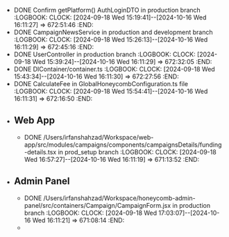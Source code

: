 - DONE Confirm getPlatform() AuthLoginDTO in production branch
  :LOGBOOK:
  CLOCK: [2024-09-18 Wed 15:19:41]--[2024-10-16 Wed 16:11:27] =>  672:51:46
  :END:
- DONE CampaignNewsService in production and development branch
  :LOGBOOK:
  CLOCK: [2024-09-18 Wed 15:26:13]--[2024-10-16 Wed 16:11:29] =>  672:45:16
  :END:
- DONE UserController in production branch
  :LOGBOOK:
  CLOCK: [2024-09-18 Wed 15:39:24]--[2024-10-16 Wed 16:11:29] =>  672:32:05
  :END:
- DONE DIContainer/container.ts
  :LOGBOOK:
  CLOCK: [2024-09-18 Wed 15:43:34]--[2024-10-16 Wed 16:11:30] =>  672:27:56
  :END:
- DONE CalculateFee in GlobalHoneycombConfiguration.ts file
  :LOGBOOK:
  CLOCK: [2024-09-18 Wed 15:54:41]--[2024-10-16 Wed 16:11:31] =>  672:16:50
  :END:
- ## Web App
	- DONE /Users/irfanshahzad/Workspace/web-app/src/modules/campaigns/components/campaignsDetails/funding-details.tsx in prod_setup branch
	  :LOGBOOK:
	  CLOCK: [2024-09-18 Wed 16:57:27]--[2024-10-16 Wed 16:11:19] =>  671:13:52
	  :END:
- ## Admin Panel
	- DONE /Users/irfanshahzad/Workspace/honeycomb-admin-panel/src/containers/Campaign/CampaignForm.jsx in production branch
	  :LOGBOOK:
	  CLOCK: [2024-09-18 Wed 17:03:07]--[2024-10-16 Wed 16:11:21] =>  671:08:14
	  :END:
	-
